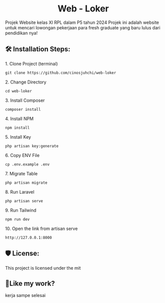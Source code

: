 <h1 align="center" id="title">Web - Loker</h1>

<p id="description">Projek Website kelas XI RPL dalam P5 tahun 2024 Projek ini adalah website untuk mencari lowongan pekerjaan para fresh graduate yang baru lulus dari pendidikan nya!</p>

<h2>🛠️ Installation Steps:</h2>

<p>1. Clone Project (terminal)</p>

```
git clone https://github.com/cinosjuhchi/web-loker
```

<p>2. Change Directory</p>

```
cd web-loker
```

<p>3. Install Composer</p>

```
composer install
```

<p>4. Install NPM</p>

```
npm install
```

<p>5. Install Key</p>

```
php artisan key:generate
```

<p>6. Copy ENV File</p>

```
cp .env.example .env
```

<p>7. Migrate Table</p>

```
php artisan migrate
```

<p>8. Run Laravel</p>

```
php artisan serve
```

<p>9. Run Tailwind</p>

```
npm run dev
```

<p>10. Open the link from artisan serve</p>

```
http://127.0.0.1:8000
```

<h2>🛡️ License:</h2>

This project is licensed under the mit

<h2>💖Like my work?</h2>

kerja sampe selesai
